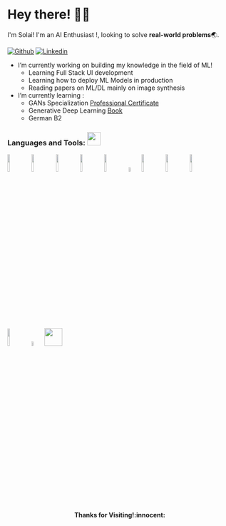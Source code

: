 <!-- Greeting -->
# Hey there! :wave::smiley:

<!--Introduction -->
I'm Solai! I'm an AI Enthusiast !, looking to solve **real-world problems**:earth_asia:. 

<!-- Your badges
You can use the website to generate badges: https://shields.io/
-->

[![Github](https://img.shields.io/badge/-Github-333?style=flat&logo=Github&logoColor=white)](https://github.com/msv19)
[![Linkedin](https://img.shields.io/badge/-LinkedIn-blue?style=flat&logo=Linkedin&logoColor=white)](https://www.linkedin.com/in/solaivenkatesan)

- I’m currently working on building my knowledge in the field of ML!
  - Learning Full Stack UI development
  - Learning how to deploy ML Models in production
  - Reading papers on ML/DL mainly on image synthesis
- I’m currently learning : 
  - GANs Specialization [Professional Certificate](https://www.coursera.org/specializations/generative-adversarial-networks-gans?)
  - Generative Deep Learning [Book](https://www.oreilly.com/library/view/generative-deep-learning/9781492041931/)
  - German B2 
### Languages and Tools: <img src="https://media.giphy.com/media/WUlplcMpOCEmTGBtBW/giphy.gif" width="30">
<p> 
 <!-- icons -->
<code><img width="10%" src="https://www.vectorlogo.zone/logos/python/python-ar21.svg"></code>
  <code><img width="10%" src="https://www.vectorlogo.zone/logos/numpy/numpy-ar21.svg"></code>
  <code><img width="10%" src="https://www.vectorlogo.zone/logos/pytorch/pytorch-ar21.svg"></code>
  <code><img width="10%" src="https://www.vectorlogo.zone/logos/tensorflow/tensorflow-ar21.svg"></code>
  <code><img width="10%" src="https://www.vectorlogo.zone/logos/jupyter/jupyter-ar21.svg"></code>
  <code><img width="5%" src="https://www.vectorlogo.zone/logos/usepanda/usepanda-icon.svg"></code>
  <code><img width="10%" src="https://www.vectorlogo.zone/logos/mysql/mysql-ar21.svg"></code>
  <code><img width="10%" src="https://www.vectorlogo.zone/logos/microsoft_azure/microsoft_azure-ar21.svg"></code>
  <code><img width="10%" src="https://www.vectorlogo.zone/logos/git-scm/git-scm-ar21.svg"></code>
  <code><img width="10%" src="https://www.vectorlogo.zone/logos/visualstudio_code/visualstudio_code-ar21.svg"></code>
  <code><img width="5%" src="https://www.vectorlogo.zone/logos/r-project/r-project-icon.svg"></code>
  <code><a href = "https://www.jetbrains.com/pycharm/"><img height="40" src="https://resources.jetbrains.com/storage/products/pycharm/img/meta/pycharm_logo_300x300.png"></a></code>
</p>

<h4 align="center"> Thanks for Visiting!:innocent:</h4>

 
<!---
msv19/msv19 is a ✨ special ✨ repository because its `README.md` (this file) appears on your GitHub profile.
You can click the Preview link to take a look at your changes.
--->
